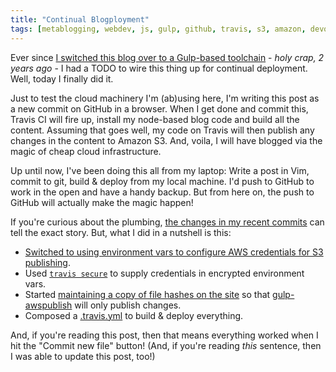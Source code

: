 ```yaml
---
title: "Continual Blogployment"
tags: [metablogging, webdev, js, gulp, github, travis, s3, amazon, devops]
---
```

Ever since [I switched this blog over to a Gulp-based toolchain][gulp-blog] - *holy crap, 2 years ago* - I had a TODO to wire this thing up for continual deployment. Well, today I finally did it. 

<!--more-->

Just to test the cloud machinery I'm (ab)using here, I'm writing this post as a new commit on GitHub in a browser. When I get done and commit this, Travis CI will fire up, install my node-based blog code and build all the content. Assuming that goes well, my code on Travis will then publish any changes in the content to Amazon S3. And, voila, I will have blogged via the magic of cheap cloud infrastructure.

Up until now, I've been doing this all from my laptop: Write a post in Vim, commit to git, build & deploy from my local machine. I'd push to GitHub to work in the open and have a handy backup. But from here on, the push to GitHub will actually make the magic happen!

If you're curious about the plumbing, [the changes in my recent commits][recent-commits] can tell the exact story. But, what I did in a nutshell is this:

* [Switched to using environment vars to configure AWS credentials for S3 publishing][env-config].
* Used [`travis secure`][travis-secure] to supply credentials in encrypted environment vars.
* Started [maintaining a copy of file hashes on the site][hash-stash] so that [gulp-awspublish][] will only publish changes.
* Composed a [.travis.yml][travis-yml] to build & deploy everything.

And, if you're reading this post, then that means everything worked when I hit the "Commit new file" button! (And, if you're reading *this* sentence, then I was able to update this post, too!)

[env-config]: https://github.com/lmorchard/blog.lmorchard.com/commit/4c029ab9a6d3f5869cee02b7265e0ad41908a8c4
[gulp-awspublish]: https://www.npmjs.com/package/gulp-awspublish
[hash-stash]: https://github.com/lmorchard/blog.lmorchard.com/commit/4b525710760ad70c0d83d910585e7bd9ddd80583
[travis-yml]: https://github.com/lmorchard/blog.lmorchard.com/blob/master/.travis.yml
[travis-secure]: http://docs.travis-ci.com/user/environment-variables/#Encrypted-Variables
[recent-commits]: https://github.com/lmorchard/blog.lmorchard.com/compare/5992311ade7acc0e9dbeb0352ac4097c687be1a5...10149c0e520f7e75536535ff563dfe42aa30b960
[gulp-blog]: http://blog.lmorchard.com/2014/10/20/static-blog-generation-with-gulp/
